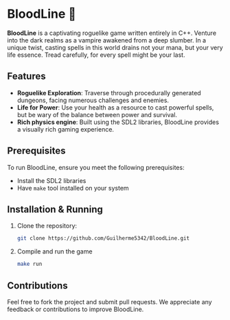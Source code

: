 # BloodLine 🧛

**BloodLine** is a captivating roguelike game written entirely in C++. Venture into the dark realms as a vampire awakened from a deep slumber. In a unique twist, casting spells in this world drains not your mana, but your very life essence. Tread carefully, for every spell might be your last.

## Features

- **Roguelike Exploration**: Traverse through procedurally generated dungeons, facing numerous challenges and enemies.
- **Life for Power**: Use your health as a resource to cast powerful spells, but be wary of the balance between power and survival.
- **Rich physics engine**: Built using the SDL2 libraries, BloodLine provides a visually rich gaming experience.

## Prerequisites

To run BloodLine, ensure you meet the following prerequisites:

- Install the SDL2 libraries
- Have `make` tool installed on your system

## Installation & Running

1. Clone the repository:

   ```bash
   git clone https://github.com/Guilherme5342/BloodLine.git
   ```

2. Compile and run the game
   ```bash
   make run
   ```

## Contributions
Feel free to fork the project and submit pull requests. We appreciate any feedback or contributions to improve BloodLine.

